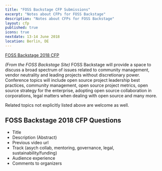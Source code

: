 ```yaml
---
title: "FOSS Backstage CFP Submissions"
excerpt: "Notes about CFPs for FOSS Backstage"
description: "Notes about CFPs for FOSS Backstage"
layout: cfp
published: true
icons: true
nextdate: 13-14 June 2018
location: Berlin, DE
---
```


[FOSS Backstage 2018 CFP](https://foss-backstage.de/call-papers)

_(From the FOSS Backstage Site)_ FOSS Backstage will provide a space to discuss a broad spectrum of issues related to community management, vendor neutrality and leading projects without discretionary power. Conference topics will include open source project leadership best practices, community management, open source project metrics, open source strategy for the enterprise, adopting open source collaboration in corporations, legal matters when dealing with open source and many more.

Related topics not explicitly listed above are welcome as well.

## FOSS Backstage 2018 CFP Questions
- Title
- Description (Abstract)
- Previous video url
- Track (asych collab, mentoring, governance, legal, sustainability/funding)
- Audience experience
- Comments to organizers